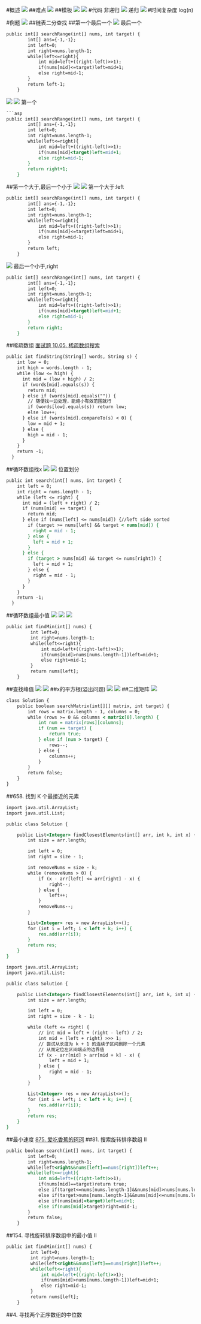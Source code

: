 #概述
![](.z_04_算法_类别_二分查找_images/4103b2ed.png)
##难点
![](.z_07_算法_类别_二分查找_images/3117d71a.png)
##模板
![](.z_07_算法_类别_二分查找_images/b40b2263.png)
![](.z_07_算法_类别_二分查找_images/026084a8.png)
[](https://www.xzgedu.com/detail/v_60bd662ae4b07e4d7fdc86ec/3?from=term_61ab909e6ab61_khvVNp&type=25&parent_pro_id=)
#代码
非递归
![](.z_04_算法_类别_二分查找_images/1d710455.png)
递归
![](.z_04_算法_类别_二分查找_images/6e54f899.png)
#时间复杂度
log(n)

#例题
![](.z_04_算法_类别_二分查找_images/8b8e0f0d.png)
##链表二分查找
##第一个最后一个
![](.z_04_算法_类别_二分查找_images/fd20a349.png)
最后一个
```asp
public int[] searchRange(int[] nums, int target) {
        int[] ans={-1,-1};
        int left=0;
        int right=nums.length-1;
        while(left<=right){
            int mid=left+((right-left)>>1);
            if(nums[mid]<=target)left=mid+1;
            else right=mid-1;
        }
        return left-1;
    }
```
![](.z_04_算法_类别_二分查找_images/30a30ea2.png)
![](.z_04_算法_类别_二分查找_images/060f6fef.png)
第一个
```asp
```asp
public int[] searchRange(int[] nums, int target) {
        int[] ans={-1,-1};
        int left=0;
        int right=nums.length-1;
        while(left<=right){
            int mid=left+((right-left)>>1);
            if(nums[mid]<target)left=mid+1;
            else right=mid-1;
        }
        return right+1;
    }
```

##第一个大于,最后一个小于
![](.z_04_算法_类别_二分查找_images/5c186d5a.png)
![](.z_04_算法_类别_二分查找_images/fd816f6b.png)
第一个大于:left
```asp
public int[] searchRange(int[] nums, int target) {
        int[] ans={-1,-1};
        int left=0;
        int right=nums.length-1;
        while(left<=right){
            int mid=left+((right-left)>>1);
            if(nums[mid]<=target)left=mid+1;
            else right=mid-1;
        }
        return left;
    }
```

![](.z_04_算法_类别_二分查找_images/bf5804eb.png)
最后一个小于,right
```asp
public int[] searchRange(int[] nums, int target) {
        int[] ans={-1,-1};
        int left=0;
        int right=nums.length-1;
        while(left<=right){
            int mid=left+((right-left)>>1);
            if(nums[mid]<target)left=mid+1;
            else right=mid-1;
        }
        return right;
    }
```
##稀疏数组
[面试题 10.05. 稀疏数组搜索](https://leetcode-cn.com/problems/sparse-array-search-lcci/)
```asp
public int findString(String[] words, String s) {
    int low = 0;
    int high = words.length - 1;
    while (low <= high) {
      int mid = (low + high) / 2;
      if (words[mid].equals(s)) {
        return mid;
      } else if (words[mid].equals("")) {
        // 随便找一边处理，能缩小有效范围就行
        if (words[low].equals(s)) return low;
        else low++;
      } else if (words[mid].compareTo(s) < 0) {
        low = mid + 1;
      } else {
        high = mid - 1;
      }
    }
    return -1;
  }
```
##循环数组找x
![](.z_04_算法_类别_二分查找_images/0b836a53.png)
![](.z_04_算法_类别_二分查找_images/528d15f9.png)
位置划分
```asp
public int search(int[] nums, int target) {
    int left = 0;
    int right = nums.length - 1;
    while (left <= right) {
      int mid = (left + right) / 2;
      if (nums[mid] == target) {
        return mid;
      } else if (nums[left] <= nums[mid]) {//left side sorted
        if (target >= nums[left] && target < nums[mid]) {
          right = mid - 1;
        } else {
          left = mid + 1;
        }
      } else {
        if (target > nums[mid] && target <= nums[right]) {
          left = mid + 1;
        } else {
          right = mid - 1;
        }
      }
    }
    return -1;
  }
```
##循环数组最小值
![](.z_04_算法_类别_二分查找_images/dd75a1a3.png)
![](.z_04_算法_类别_二分查找_images/7679cf68.png)
![](.z_04_算法_类别_二分查找_images/d72fbed3.png)
```asp
public int findMin(int[] nums) {
         int left=0;
         int right=nums.length-1;
         while(left<=right){
             int mid=left+((right-left)>>1);
             if(nums[mid]>nums[nums.length-1])left=mid+1;
             else right=mid-1;
         }
         return nums[left];
    }
```
##查找峰值
![](.z_04_算法_类别_二分查找_images/4cf0534a.png)
![](.z_04_算法_类别_二分查找_images/cc79f12b.png)
##x的平方根(溢出问题)
![](.z_04_算法_类别_二分查找_images/43d295ba.png)
![](.z_04_算法_类别_二分查找_images/4b84c8ee.png)
##二维矩阵
![](.z_04_算法_类别_二分查找_images/e2d5492c.png)
```asp
class Solution {
    public boolean searchMatrix(int[][] matrix, int target) {
        int rows = matrix.length - 1, columns = 0;
        while (rows >= 0 && columns < matrix[0].length) {
            int num = matrix[rows][columns];
            if (num == target) {
                return true;
            } else if (num > target) {
                rows--;
            } else {
                columns++;
            }
        }
        return false;
    }
}
```
##658. 找到 K 个最接近的元素
[](https://leetcode-cn.com/problems/find-k-closest-elements/)
[](https://leetcode-cn.com/problems/find-k-closest-elements/solution/pai-chu-fa-shuang-zhi-zhen-er-fen-fa-python-dai-ma/)
```asp
import java.util.ArrayList;
import java.util.List;

public class Solution {

    public List<Integer> findClosestElements(int[] arr, int k, int x) {
        int size = arr.length;

        int left = 0;
        int right = size - 1;

        int removeNums = size - k;
        while (removeNums > 0) {
            if (x - arr[left] <= arr[right] - x) {
                right--;
            } else {
                left++;
            }
            removeNums--;
        }

        List<Integer> res = new ArrayList<>();
        for (int i = left; i < left + k; i++) {
            res.add(arr[i]);
        }
        return res;
    }
}
```
```asp
import java.util.ArrayList;
import java.util.List;

public class Solution {

    public List<Integer> findClosestElements(int[] arr, int k, int x) {
        int size = arr.length;

        int left = 0;
        int right = size - k - 1;

        while (left <= right) {
            // int mid = left + (right - left) / 2;
            int mid = (left + right) >>> 1;
            // 尝试从长度为 k + 1 的连续子区间删除一个元素
            // 从而定位左区间端点的边界值
            if (x - arr[mid] > arr[mid + k] - x) {
                left = mid + 1;
            } else {
                right = mid - 1;
            }
        }

        List<Integer> res = new ArrayList<>();
        for (int i = left; i < left + k; i++) {
            res.add(arr[i]);
        }
        return res;
    }
}
```
##最小速度
[875. 爱吃香蕉的珂珂](https://leetcode-cn.com/problems/koko-eating-bananas/)
##81. 搜索旋转排序数组 II
[](https://leetcode-cn.com/problems/search-in-rotated-sorted-array-ii/)
```asp
public boolean search(int[] nums, int target) {
        int left=0;
        int right=nums.length-1;
        while(left<right&&nums[left]==nums[right])left++;
        while(left<=right){
            int mid=left+((right-left)>>1);
            if(nums[mid]==target)return true;
            else if(target<=nums[nums.length-1]&&nums[mid]>nums[nums.length-1])left=mid+1;
            else if(target>nums[nums.length-1]&&nums[mid]<=nums[nums.length-1])right=mid-1;
            else if(nums[mid]<target)left=mid+1;
            else if(nums[mid]>target)right=mid-1;
        }
        return false;
    }
```
##154. 寻找旋转排序数组中的最小值 II
```asp
public int findMin(int[] nums) {
         int left=0;
         int right=nums.length-1;
         while(left<right&&nums[left]==nums[right])left++;
         while(left<=right){
             int mid=left+((right-left)>>1);
             if(nums[mid]>nums[nums.length-1])left=mid+1;
             else right=mid-1;
         }
         return nums[left];
    }
```
##4. 寻找两个正序数组的中位数
